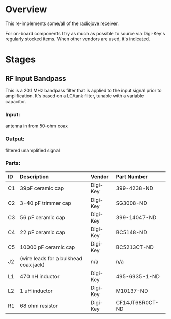 # Overview

This re-implements some/all of the [radiojove receiver](https://radiojove.gsfc.nasa.gov/telescope/rcvr_manual.pdf).

For on-board components I try as much as possible to source via Digi-Key's regularly stocked items. When other vendors are used, it's indicated.

# Stages

## RF Input Bandpass
This is a 20.1 MHz bandpass filter that is applied to the input signal prior to amplification. It's based on a LC/tank filter, tunable with a variable capacitor.

### Input:
antenna in from 50-ohm coax

### Output:
filtered unamplified signal

### Parts:
| ID            | Description   | Vendor        | Part Number  |
|:------------- |:--------------|:--------------|:-------------|
| C1 | 39pF ceramic cap | Digi-Key | 399-4238-ND
| C2 | 3-40 pF trimmer cap | Digi-Key | SG3008-ND |
| C3 | 56 pF ceramic cap | Digi-Key | 399-14047-ND |
| C4 | 22 pF ceramic cap | Digi-Key | BC5148-ND |
| C5 | 10000 pF ceramic cap | Digi-Key | BC5213CT-ND |
| J2 | (wire leads for a bulkhead coax jack) | n/a | n/a |
| L1 | 470 nH inductor | Digi-Key | 495-6935-1-ND |
| L2 | 1 uH inductor | Digi-Key | M10137-ND |
| R1 | 68 ohm resistor | Digi-Key | CF14JT68R0CT-ND |




